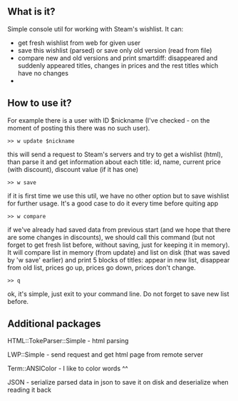 ## What is it?

Simple console util for working with Steam's wishlist. It can:
* get fresh wishlist from web for given user
* save this wishlist (parsed) or save only old version (read from file)
* compare new and old versions and print smartdiff: disappeared and suddenly appeared titles, changes in prices and the rest titles which have no changes
* 
## How to use it?

For example there is a user with ID $nickname (I've checked - on the moment of posting this there was no such user).
```
>> w update $nickname
```
this will send a request to Steam's servers and try to get a wishlist (html), than parse it and get information about each title: id, name, current price (with discount), discount value (if it has one)
```
>> w save
```
if it is first time we use this util, we have no other option but to save wishlist for further usage. It's a good case to do it every time before quiting app
```
>> w compare
```
if we've already had saved data from previous start (and we hope that there are some changes in discounts), we should call this command (but not forget to get fresh list before, without saving, just for keeping it in memory). It will compare list in memory (from update) and list on disk (that was saved by 'w save' earlier) and print 5 blocks of titles: appear in new list, disappear from old list, prices go up, prices go down, prices don't change.
```
>> q
```
ok, it's simple, just exit to your command line. Do not forget to save new list before.

## Additional packages

HTML::TokeParser::Simple - html parsing

LWP::Simple - send request and get html page from remote server

Term::ANSIColor - I like to color words ^^

JSON - serialize parsed data in json to save it on disk and deserialize when reading it back
